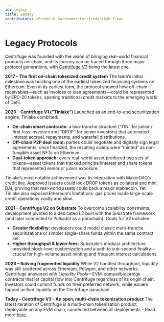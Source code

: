 ```yaml
---
id: legacy
title: Legacy
contributors: <Frederik Gartenmeister:frederik@k-f.co>
---
```


# Legacy Protocols
Centrifuge was founded with the vision of bringing real-world financial products on-chain, and its journey can be traced through three major protocol generations, with [Centrifuge V3](/getting-started/protocol-summary) being the latest one.

**2017 – The first on-chain tokenized credit system**
The team’s initial milestone was building one of the earliest tokenized financing systems on Ethereum. Even in its earliest form, the protocol showed how off-chain receivables—such as invoices or loan agreements—could be represented by ERC-20 tokens, opening traditional credit markets to the emerging world of DeFi.

**2020 – Centrifuge V1 (“Tinlake”)**
Launched as an end-to-end securitization engine, Tinlake combined:

* **On-chain smart contracts:** a two-tranche structure (“TIN” for junior / first-loss investors and “DROP” for senior investors) that automated interest accrual, repayments, and waterfall distributions.
* **Off-chain P2P deal room:** parties could negotiate and digitally sign legal agreements; once finalized, the resulting claims were “minted” as non-fungible asset NFTs on Ethereum.
* **Dual-token approach:** every real-world asset produced two sets of tokens—asset tokens that tracked principal/interest and share tokens that represented senior or junior exposure.

Tinlake’s most notable achievement was its integration with MakerDAO’s credit line. Approved issuers could lock DROP tokens as collateral and mint DAI, proving that real-world assets could back a major stablecoin. Yet Tinlake also exposed Ethereum’s limitations: gas prices made large-scale credit operations costly and slow.

**2021 – Centrifuge V2 on Substrate**
To overcome scalability constraints, development pivoted to a dedicated L2 built with the Substrate framework (and later connected to Polkadot as a parachain). Goals for V2 included:

* **Greater flexibility:** developers could model classic multi-tranche securitizations or simpler single-share funds within the same contract set.
* **Higher throughput & lower fees:** Substrate’s modular architecture provided block-level customization and a path to sub-second finality—crucial for high-volume asset minting and frequent interest calculations.

**2023 – Solving fragmented liquidity**
While V2 handled throughput, liquidity was still scattered across Ethereum, Polygon, and other networks. Centrifuge answered with *Liquidity Pools*—EVM-compatible bridge contracts that let capital flow into Centrifuge regardless of its origin chain. Investors could commit funds on their preferred network, while issuers tapped unified liquidity on the Centrifuge parachain.

**Today - Centrifuge V3 - An open, multi-chain tokenization product**
The latest iteration of Centrifuge is a multi-chain tokenization product, deployable on any EVM chain, connected between all deployments - Read more [here](/getting-started/protocol-summary). 
